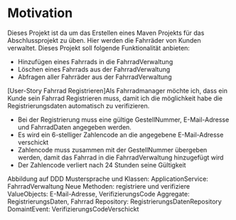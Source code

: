 # Motivation
Dieses Projekt ist da um das Erstellen eines Maven Projekts für das Abschlussprojekt zu üben.
Hier werden die Fahrräder von Kunden verwaltet.
Dieses Projekt soll folgende Funktionalität anbieten:
- Hinzufügen eines Fahrrads in die FahrradVerwaltung
- Löschen eines Fahrrads aus der FahrradVerwaltung
- Abfragen aller Fahrräder aus der FahrradVerwaltung

[User-Story Fahrrad Registrieren]Als Fahrradmanager möchte ich, dass ein Kunde sein Fahrrad Registrieren muss, damit ich die möglichkeit habe die Registrierungsdaten automatisch zu verifizieren.
- Bei der Registrierung muss eine gültige GestellNummer, E-Mail-Adresse und FahrradDaten angegeben werden.
- Es wird ein 6-stelliger Zahlencode an die angegebene E-Mail-Adresse verschickt
- Zahlencode muss zusammen mit der GestellNummer übergeben werden, damit das Fahrrad in die FahrradVerwaltung hinzugefügt wird
- Der Zahlencode verliert nach 24 Stunden seine Gültigkeit

Abbildung auf DDD Mustersprache und Klassen:
ApplicationService: FahrradVerwaltung
 Neue Methoden: registriere und verifiziere
ValueObjects: E-Mail-Adresse, VerifizierungsCode
Aggregate: RegistrierungsDaten, Fahrrad
Repository: RegistrierungsDatenRepository
DomaintEvent: VerifizierungsCodeVerschickt